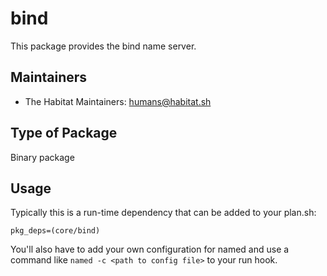 # bind

This package provides the bind name server.

## Maintainers

* The Habitat Maintainers: <humans@habitat.sh>

## Type of Package

Binary package

## Usage

Typically this is a run-time dependency that can be added to your
plan.sh:

```
pkg_deps=(core/bind)
```

You'll also have to add your own configuration for named and use a command like `named -c <path to config file>` to your run hook.
